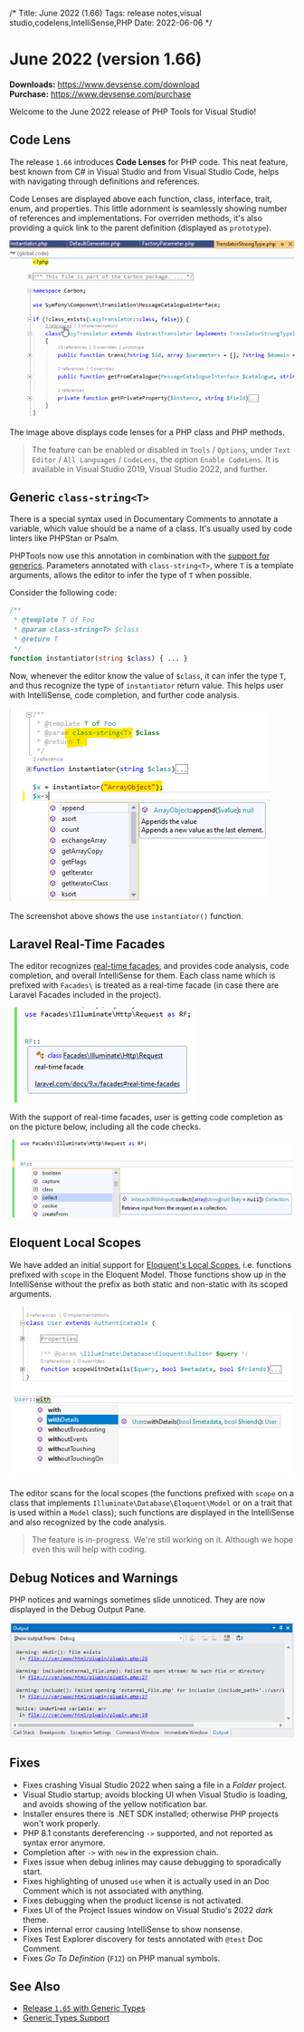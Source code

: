 /*
Title: June 2022 (1.66)
Tags: release notes,visual studio,codelens,IntelliSense,PHP
Date: 2022-06-06
*/

# June 2022 (version 1.66)

**Downloads:** https://www.devsense.com/download<br/>
**Purchase:** https://www.devsense.com/purchase

Welcome to the June 2022 release of PHP Tools for Visual Studio!

## Code Lens

The release `1.66` introduces **Code Lenses** for PHP code. This neat feature, best known from C# in Visual Studio and from Visual Studio Code, helps with navigating through definitions and references.

Code Lenses are displayed above each function, class, interface, trait, enum, and properties. This little adornment is seamlessly showing number of references and implementations. For overriden methods, it's also providing a quick link to the parent definition (displayed as `prototype`).

![Visual Studio Code Lens for PHP](imgs/visualstudio-php-codelens.gif)

The image above displays code lenses for a PHP class and PHP methods.

> The feature can be enabled or disabled in `Tools` / `Options`, under `Text Editor` / `All Languages` / `CodeLens`, the option `Enable CodeLens`. It is available in Visual Studio 2019, Visual Studio 2022, and further.

## Generic `class-string<T>`

There is a special syntax used in Documentary Comments to annotate a variable, which value should be a name of a class. It's usually used by code linters like PHPStan or Psalm.

PHPTools now use this annotation in combination with the [support for generics](https://blog.devsense.com/2022/update-php-generics). Parameters annotated with `class-string<T>`, where `T` is a template arguments, allows the editor to infer the type of `T` when possible.

Consider the following code:

```php
/**
 * @template T of Foo
 * @param class-string<T> $class
 * @return T
 */
function instantiator(string $class) { ... }
```

Now, whenever the editor know the value of `$class`, it can infer the type `T`, and thus recognize the type of `instantiator` return value. This helps user with IntelliSense, code completion, and further code analysis.

![generic class-string IntelliSense](imgs/intellisense-class-string.png)

The screenshot above shows the use `instantiator()` function.

## Laravel Real-Time Facades

The editor recognizes [real-time facades](https://laravel.com/docs/9.x/facades#real-time-facades), and provides code analysis, code completion, and overall IntelliSense for them. Each class name which is prefixed with `Facades\` is treated as a real-time facade (in case there are Laravel Facades included in the project).

![real-time facade](imgs/rt-facade-tooltip.png)

With the support of real-time facades, user is getting code completion as on the picture below, including all the code checks.

![real-time facade](imgs/rt-facade-completion.png)

## Eloquent Local Scopes

We have added an initial support for [Eloquent's Local Scopes](https://laravel.com/docs/9.x/eloquent#local-scopes), i.e. functions prefixed with `scope` in the Eloquent Model. Those functions show up in the IntelliSense without the prefix as both static and non-static with its scoped arguments.

![eloquent local scopes IntelliSense](imgs/vs-eloquent-local-scopes.png)

The editor scans for the local scopes (the functions prefixed with `scope` on a class that implements `Illuminate\Database\Eloquent\Model` or on a trait that is used within a `Model` class); such functions are displayed in the IntelliSense and also recognized by the code analysis.

> The feature is in-progress. We're still working on it. Although we hope even this will help with coding.

## Debug Notices and Warnings

PHP notices and warnings sometimes slide unnoticed. They are now displayed in the Debug Output Pane.

![PHP Notices in Output Pane](imgs/debug-pane-notices.png)

## Fixes

- Fixes crashing Visual Studio 2022 when saing a file in a *Folder* project.
- Visual Studio startup; avoids blocking UI when Visual Studio is loading, and avoids showing of the yellow notification bar.
- Installer ensures there is .NET SDK installed; otherwise PHP projects won't work properly.
- PHP 8.1 constants dereferencing `->` supported, and not reported as syntax error anymore.
- Completion after `->` with `new` in the expression chain.
- Fixes issue when debug inlines may cause debugging to sporadically start.
- Fixes highlighting of unused `use` when it is actually used in an Doc Comment which is not associated with anything.
- Fixes debugging when the product license is not activated.
- Fixes UI of the Project Issues window on Visual Studio's 2022 *dark* theme.
- Fixes internal error causing IntelliSense to show nonsense.
- Fixes Test Explorer discovery for tests annotated with `@test` Doc Comment.
- Fixes *Go To Definition* (`F12`) on PHP manual symbols.

## See Also

- [Release `1.65` with Generic Types](https://www.devsense.com/en/updates/vs/v1-64#generic-types)
- [Generic Types Support](https://blog.devsense.com/2022/update-php-generics)
